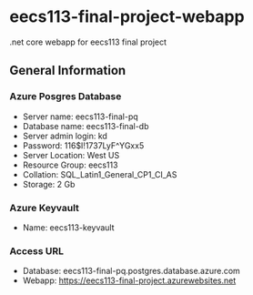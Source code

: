 # eecs113-final-project-webapp

.net core webapp for eecs113 final project

## General Information

### Azure Posgres Database

- Server name: eecs113-final-pq
- Database name: eecs113-final-db
- Server admin login: kd
- Password: 116$I!1737LyF^YGxx5
- Server Location: West US
- Resource Group: eecs113
- Collation: SQL_Latin1_General_CP1_CI_AS
- Storage: 2 Gb

### Azure Keyvault

- Name: eecs113-keyvault

### Access URL

- Database: eecs113-final-pq.postgres.database.azure.com
- Webapp: https://eecs113-final-project.azurewebsites.net
